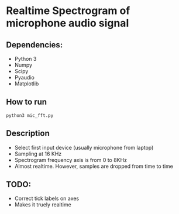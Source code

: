 # Realtime Spectrogram of microphone audio signal

## Dependencies:

* Python 3
* Numpy
* Scipy
* Pyaudio
* Matplotlib

## How to run

```
python3 mic_fft.py
```

## Description

* Select first input device (usually microphone from laptop)
* Sampling at 16 KHz
* Spectrogram frequency axis is from 0 to 8KHz
* Almost realtime. However, samples are dropped from time to time

## TODO:

* Correct tick labels on axes
* Makes it truely realtime

